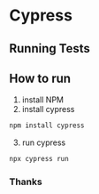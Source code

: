 # Cypress
## Running Tests

## How to run
1. install NPM
2. install cypress
```bash
npm install cypress
```
3. run cypress
```bash
npx cypress run
```

### Thanks
